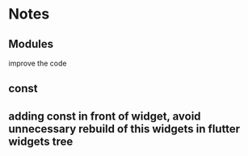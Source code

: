 # Notes

## Modules
improve the code
## const
adding const in front of widget, avoid unnecessary rebuild of this widgets in flutter widgets tree
-